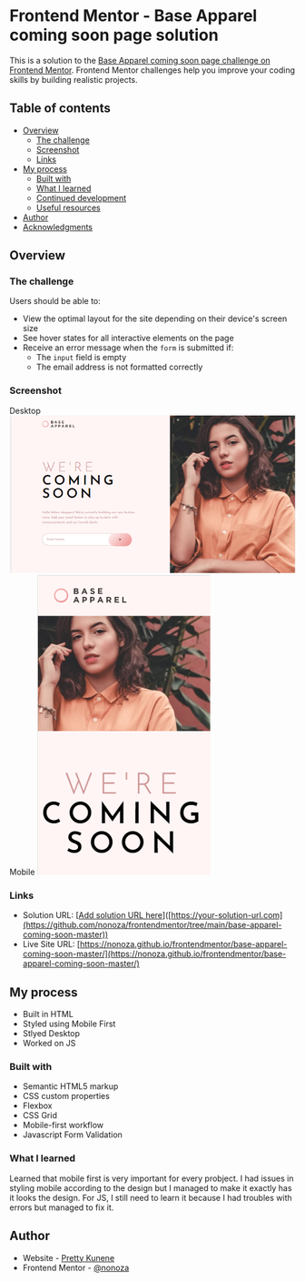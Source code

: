 # Frontend Mentor - Base Apparel coming soon page solution

This is a solution to the [Base Apparel coming soon page challenge on Frontend Mentor](https://www.frontendmentor.io/challenges/base-apparel-coming-soon-page-5d46b47f8db8a7063f9331a0). Frontend Mentor challenges help you improve your coding skills by building realistic projects. 

## Table of contents

- [Overview](#overview)
  - [The challenge](#the-challenge)
  - [Screenshot](#screenshot)
  - [Links](#links)
- [My process](#my-process)
  - [Built with](#built-with)
  - [What I learned](#what-i-learned)
  - [Continued development](#continued-development)
  - [Useful resources](#useful-resources)
- [Author](#author)
- [Acknowledgments](#acknowledgments)


## Overview

### The challenge

Users should be able to:

- View the optimal layout for the site depending on their device's screen size
- See hover states for all interactive elements on the page
- Receive an error message when the `form` is submitted if:
  - The `input` field is empty
  - The email address is not formatted correctly

### Screenshot
Desktop
![](./images/desktop.PNG)
Mobile
![](./images/mobile.PNG)



### Links

- Solution URL: [[Add solution URL here](https://github.com/nonoza/frontendmentor/tree/main/base-apparel-coming-soon-master)]([https://your-solution-url.com](https://github.com/nonoza/frontendmentor/tree/main/base-apparel-coming-soon-master))
- Live Site URL: [https://nonoza.github.io/frontendmentor/base-apparel-coming-soon-master/](https://nonoza.github.io/frontendmentor/base-apparel-coming-soon-master/)

## My process
- Built in HTML
- Styled using Mobile First
- Stlyed Desktop
- Worked on JS

### Built with
- Semantic HTML5 markup
- CSS custom properties
- Flexbox
- CSS Grid
- Mobile-first workflow
- Javascript Form Validation


### What I learned

Learned that mobile first is very important for every probject. I had issues in styling mobile according to the design but I managed to make it exactly has it looks
the design. For JS, I still need to learn it because I had troubles with errors but managed to fix it.

## Author

- Website - [Pretty Kunene](https://www.your-site.com)
- Frontend Mentor - [@nonoza](https://www.frontendmentor.io/profile/nonoza)


